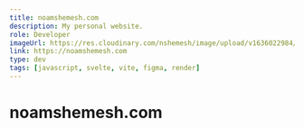 ```yaml
---
title: noamshemesh.com
description: My personal website.
role: Developer
imageUrl: https://res.cloudinary.com/nshemesh/image/upload/v1636022984/noamshemesh.com/noamshemesh.png
link: https://noamshemesh.com
type: dev
tags: [javascript, svelte, vite, figma, render]
---
```


# noamshemesh.com
